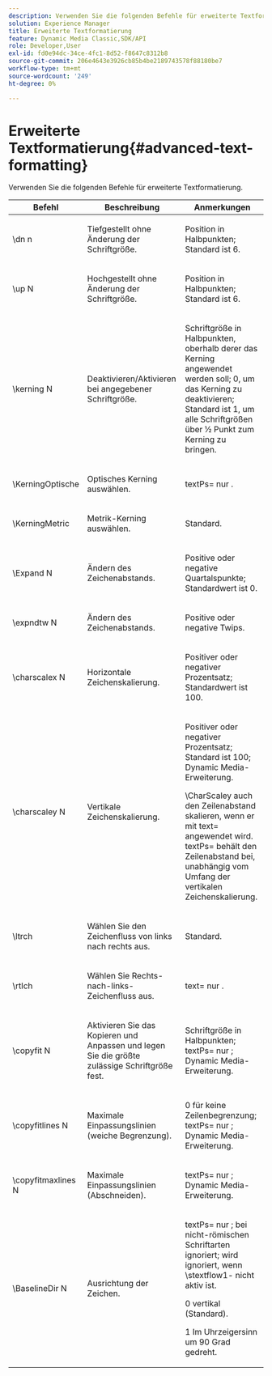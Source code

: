 ```yaml
---
description: Verwenden Sie die folgenden Befehle für erweiterte Textformatierung.
solution: Experience Manager
title: Erweiterte Textformatierung
feature: Dynamic Media Classic,SDK/API
role: Developer,User
exl-id: fd0e94dc-34ce-4fc1-8d52-f8647c8312b8
source-git-commit: 206e4643e3926cb85b4be2189743578f88180be7
workflow-type: tm+mt
source-wordcount: '249'
ht-degree: 0%

---
```


# Erweiterte Textformatierung{#advanced-text-formatting}

Verwenden Sie die folgenden Befehle für erweiterte Textformatierung.

<table id="table_43B2EB887C0F471BB60C23B570E7D3D2"> 
 <thead> 
  <tr> 
   <th class="entry"> Befehl </th> 
   <th class="entry"> Beschreibung </th> 
   <th class="entry"> Anmerkungen </th> 
  </tr> 
 </thead>
 <tbody> 
  <tr> 
   <td> <span class="codeph"> \dn <span class="varname"> n </span> </span> </td> 
   <td> <p>Tiefgestellt ohne Änderung der Schriftgröße. </p> </td> 
   <td> <p>Position in Halbpunkten; Standard ist 6. </p> </td> 
  </tr> 
  <tr> 
   <td> <span class="codeph"> \up <span class="varname"> N </span> </span> </td> 
   <td> <p>Hochgestellt ohne Änderung der Schriftgröße. </p> </td> 
   <td> <p>Position in Halbpunkten; Standard ist 6. </p> </td> 
  </tr> 
  <tr> 
   <td> <span class="codeph"> \kerning <span class="varname"> N </span> </span> </td> 
   <td> <p>Deaktivieren/Aktivieren bei angegebener Schriftgröße. </p> </td> 
   <td> <p>Schriftgröße in Halbpunkten, oberhalb derer das Kerning angewendet werden soll; 0, um das Kerning zu deaktivieren; Standard ist 1, um alle Schriftgrößen über ½ Punkt zum Kerning zu bringen. </p> </td> 
  </tr> 
  <tr> 
   <td> <span class="codeph"> \KerningOptische </span> </td> 
   <td> <p>Optisches Kerning auswählen. </p> </td> 
   <td> <p> <span class="codeph"> textPs= nur </span>. </p> </td> 
  </tr> 
  <tr> 
   <td> <span class="codeph"> \KerningMetric </span> </td> 
   <td> <p>Metrik-Kerning auswählen. </p> </td> 
   <td> <p>Standard. </p> </td> 
  </tr> 
  <tr> 
   <td> <span class="codeph"> \Expand <span class="varname"> N </span> </span> </td> 
   <td> <p>Ändern des Zeichenabstands. </p> </td> 
   <td> <p>Positive oder negative Quartalspunkte; Standardwert ist 0. </p> </td> 
  </tr> 
  <tr> 
   <td> <span class="codeph"> \expndtw <span class="varname"> N </span> </span> </td> 
   <td> <p>Ändern des Zeichenabstands. </p> </td> 
   <td> <p>Positive oder negative Twips. </p> </td> 
  </tr> 
  <tr> 
   <td> <span class="codeph"> \charscalex <span class="varname"> N </span> </span> </td> 
   <td> <p>Horizontale Zeichenskalierung. </p> </td> 
   <td> <p>Positiver oder negativer Prozentsatz; Standardwert ist 100. </p> </td> 
  </tr> 
  <tr> 
   <td> <span class="codeph"> \charscaley <span class="varname"> N </span> </span> </td> 
   <td> <p>Vertikale Zeichenskalierung. </p> </td> 
   <td> <p>Positiver oder negativer Prozentsatz; Standard ist 100; Dynamic Media-Erweiterung. </p> <p> <span class="codeph"> \CharScaley </span> auch den Zeilenabstand skalieren, wenn er mit <span class="codeph"> text= </span> angewendet wird. <span class="codeph"> textPs= </span> behält den Zeilenabstand bei, unabhängig vom Umfang der vertikalen Zeichenskalierung. </p> </td> 
  </tr> 
  <tr> 
   <td> <span class="codeph"> \ltrch </span> </td> 
   <td> <p>Wählen Sie den Zeichenfluss von links nach rechts aus. </p> </td> 
   <td> <p>Standard. </p> </td> 
  </tr> 
  <tr> 
   <td> <span class="codeph"> \rtlch </span> </td> 
   <td> <p>Wählen Sie Rechts-nach-links-Zeichenfluss aus. </p> </td> 
   <td> <p> <span class="codeph"> text= nur </span>. </p> </td> 
  </tr> 
  <tr> 
   <td> <span class="codeph"> \copyfit <span class="varname"> N </span> </span> </td> 
   <td> <p>Aktivieren Sie das Kopieren und Anpassen und legen Sie die größte zulässige Schriftgröße fest. </p> </td> 
   <td> <p>Schriftgröße in Halbpunkten; <span class="codeph"> textPs= nur </span>; Dynamic Media-Erweiterung. </p> </td> 
  </tr> 
  <tr> 
   <td> <span class="codeph"> \copyfitlines <span class="varname"> N </span> </span> </td> 
   <td> <p>Maximale Einpassungslinien (weiche Begrenzung). </p> </td> 
   <td> <p>0 für keine Zeilenbegrenzung; <span class="codeph"> textPs= nur </span>; Dynamic Media-Erweiterung. </p> </td> 
  </tr> 
  <tr> 
   <td> <span class="codeph"> \copyfitmaxlines <span class="varname"> N </span> </span> </td> 
   <td> <p>Maximale Einpassungslinien (Abschneiden). </p> </td> 
   <td> <p> <span class="codeph"> textPs= nur </span>; Dynamic Media-Erweiterung. </p> </td> 
  </tr> 
  <tr> 
   <td> <span class="codeph"> \BaselineDir <span class="varname"> N </span> </span> </td> 
   <td> <p>Ausrichtung der Zeichen. </p> </td> 
   <td> <p> <span class="codeph"> textPs= nur </span>; bei nicht-römischen Schriftarten ignoriert; wird ignoriert, wenn <span class="codeph"> \stextflow1-</span> nicht aktiv ist. </p> <p>0 vertikal (Standard). </p> <p>1 Im Uhrzeigersinn um 90 Grad gedreht. </p> </td> 
  </tr> 
 </tbody> 
</table>
